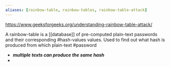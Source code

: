 ```yaml
---
aliases: [rainbow-table, rainbow-tables, rainbow-table-attack]
---
```

https://www.geeksforgeeks.org/understanding-rainbow-table-attack/

A rainbow-table is a [[database]] of pre-computed plain-text passwords and their corresponding #hash-values values.
	Used to find out what hash is produced from which plain-text #password
- ***multiple texts can produce the same hash***
- 